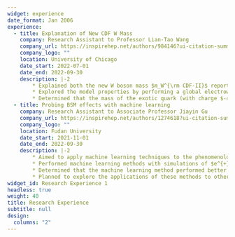 ```yaml
---
widget: experience
date_format: Jan 2006
experience:
  - title: Explanation of New CDF W Mass
    company: Research Assistant to Professor Lian-Tao Wang
    company_url: https://inspirehep.net/authors/984146?ui-citation-summary=true&ui-exclude-self-citations=true
    company_logo: ""
    location: University of Chicago
    date_start: 2022-07-01
    date_end: 2022-09-30
    description: |-2
        * Explained both the new W boson mass $m_W^{\rm CDF-II}$ reported by Fermi Lab and the long existed discrepancy of forward-backward asymmetry $A_{FB}^{0,b}$ by introducing new vector-like quarks
        * Explored the model properties by performing a global electroweak fit. Found that the model is consistent with the current direct-search limits at the LHC, the HL-LHC, can cover most of the regions of the parameter space preferred by the electroweak fit. Determined that the one-loop contribution to Higgs couplings in this model was also relevant, which is consistent on current measurement and may be excluded on future collider
        * Determined that the mass of the exotic quark (with charge $-4/3$) is required to be below 4 TeV at the 95\% confidence level, and the best-fit point corresponded to a mass of around 1.5 TeV
  - title: Probing BSM effects with machine learning
    company: Research Assistant to Associate Professor Jiayin Gu
    company_url: https://inspirehep.net/authors/1274618?ui-citation-summary=true&ui-exclude-self-citations=true
    company_logo: ""
    location: Fudan University
    date_start: 2021-11-01
    date_end: 2022-09-30
    description: |-2
        * Aimed to apply machine learning techniques to the phenomenological analyses of the Standard Model Effective Field Theory (SMEFT), focusing on the measurements at future lepton colliders
        * Performed machine learning methods with simulations of $e^{+}e^{-} \to W^{+} W^{-} $, including some systematic effects to determine the likelihood ratio in terms of the Wilson coefficients of dimension-six operators in this process. 
        * Determined that the machine learning method performed better than the traditional methods, such as Optimal Observable, which corrected the large bias of model parameters and gave strong constraints
        * Planned to explore the applications of these methods to other processes, such as top-pair productions, and using the more realistic datasets from colliders
widget_id: Research Experience 1
headless: true
weight: 40
title: Research Experience
subtitle: null
design:
  columns: "2"
---
```

